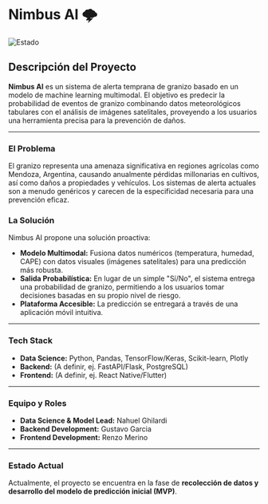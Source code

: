 # Nimbus AI 🌩️

![Estado](https://img.shields.io/badge/estado-en%20desarrollo-yellowgreen)

## Descripción del Proyecto

**Nimbus AI** es un sistema de alerta temprana de granizo basado en un modelo de machine learning multimodal. El objetivo es predecir la probabilidad de eventos de granizo combinando datos meteorológicos tabulares con el análisis de imágenes satelitales, proveyendo a los usuarios una herramienta precisa para la prevención de daños.

---

### El Problema

El granizo representa una amenaza significativa en regiones agrícolas como Mendoza, Argentina, causando anualmente pérdidas millonarias en cultivos, así como daños a propiedades y vehículos. Los sistemas de alerta actuales son a menudo genéricos y carecen de la especificidad necesaria para una prevención eficaz.

### La Solución

Nimbus AI propone una solución proactiva:
- **Modelo Multimodal:** Fusiona datos numéricos (temperatura, humedad, CAPE) con datos visuales (imágenes satelitales) para una predicción más robusta.
- **Salida Probabilística:** En lugar de un simple "Sí/No", el sistema entrega una probabilidad de granizo, permitiendo a los usuarios tomar decisiones basadas en su propio nivel de riesgo.
- **Plataforma Accesible:** La predicción se entregará a través de una aplicación móvil intuitiva.

---

### Tech Stack

- **Data Science:** Python, Pandas, TensorFlow/Keras, Scikit-learn, Plotly
- **Backend:** (A definir, ej. FastAPI/Flask, PostgreSQL)
- **Frontend:** (A definir, ej. React Native/Flutter)

---

### Equipo y Roles

- **Data Science & Model Lead:**  Nahuel Ghilardi 
- **Backend Development:** Gustavo Garcia
- **Frontend Development:** Renzo Merino

---

### Estado Actual

Actualmente, el proyecto se encuentra en la fase de **recolección de datos y desarrollo del modelo de predicción inicial (MVP)**.